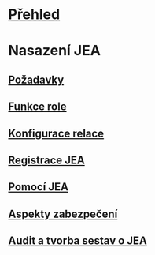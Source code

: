 
# [Přehled](overview.md)

# Nasazení JEA
## [Požadavky](prerequisites.md)
## [Funkce role](role-capabilities.md)
## [Konfigurace relace](session-configurations.md)
## [Registrace JEA](register-jea.md)
## [Pomocí JEA](using-jea.md)
## [Aspekty zabezpečení](security-considerations.md)
## [Audit a tvorba sestav o JEA](audit-and-report.md)
